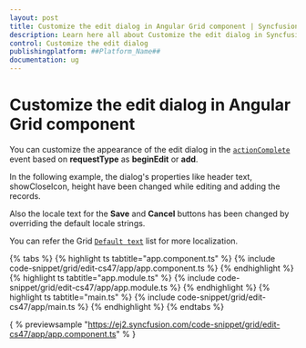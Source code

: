 ```yaml
---
layout: post
title: Customize the edit dialog in Angular Grid component | Syncfusion
description: Learn here all about Customize the edit dialog in Syncfusion ##Platform_Name## Grid component of Syncfusion Essential JS 2 and more.
control: Customize the edit dialog 
publishingplatform: ##Platform_Name##
documentation: ug
---
```


# Customize the edit dialog in Angular Grid component

You can customize the appearance of the edit dialog in the [`actionComplete`](../../api/grid/#actioncomplete) event based on **requestType** as **beginEdit** or **add**.

In the following example, the dialog's properties like header text, showCloseIcon, height have been changed while editing and adding the records.

Also the locale text for the **Save** and **Cancel** buttons has been changed by overriding the default locale strings.

You can refer the Grid [`Default text`](../global-local/) list for more localization.

{% tabs %}
{% highlight ts tabtitle="app.component.ts" %}
{% include code-snippet/grid/edit-cs47/app/app.component.ts %}
{% endhighlight %}
{% highlight ts tabtitle="app.module.ts" %}
{% include code-snippet/grid/edit-cs47/app/app.module.ts %}
{% endhighlight %}
{% highlight ts tabtitle="main.ts" %}
{% include code-snippet/grid/edit-cs47/app/main.ts %}
{% endhighlight %}
{% endtabs %}
  
{ % previewsample "https://ej2.syncfusion.com/code-snippet/grid/edit-cs47/app/app.component.ts" % }
